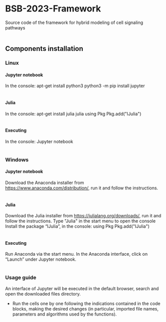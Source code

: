 # BSB-2023-Framework
Source code of the framework for hybrid modeling of cell signaling pathways
<br /> <br/> 
## Components installation 
### Linux
#### Jupyter notebook
In the console:
	apt-get install python3
	python3 -m pip install jupyter
<br /> <br/> 
#### Julia 
In the console:
	apt-get install julia
	julia
	using Pkg
	Pkg.add("IJulia") 
<br /> <br/> 
#### Executing
In the console:
Jupyter notebook
<br /> <br/> 
### Windows
#### Jupyter notebook
Download the Anaconda installer from https://www.anaconda.com/distribution/, run it and follow the instructions.
<br /> <br/> 
#### Julia 
Download the Julia installer from https://julialang.org/downloads/, run it and follow the instructions.
Type "Julia" in the start menu to open the console
Install the package “IJulia”, in the console:
using Pkg
Pkg.add("IJulia")
<br /> <br/> 
#### Executing
Run Anaconda via the start menu.
In the Anaconda interface, click on “Launch” under Jupyter notebook.
<br /> <br/> 
### Usage guide 
An interface of Jupyter will be executed in the default browser, search and open the downloaded files directory.
- Run the cells one by one following the indications contained in the code blocks, making the desired changes (in particular, imported file names, parameters and algorithms used by the functions).
